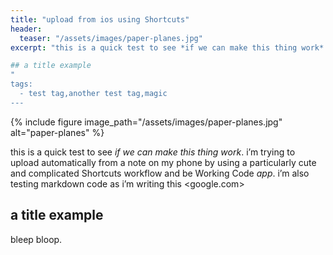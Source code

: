 ```yaml
---
title: "upload from ios using Shortcuts"
header:
  teaser: "/assets/images/paper-planes.jpg"
excerpt: "this is a quick test to see *if we can make this thing work*. i’m trying to upload automatically from a note on my phone by using a particularly cute and complicated Shortcuts workflow and be Working Code _app_. i’m also testing markdown code as i’m writing this <google.com>"

## a title example
"
tags:
  - test tag,another test tag,magic
---
```


{% include figure image_path="/assets/images/paper-planes.jpg" alt="paper-planes" %}

this is a quick test to see *if we can make this thing work*. i’m trying to upload automatically from a note on my phone by using a particularly cute and complicated Shortcuts workflow and be Working Code _app_. i’m also testing markdown code as i’m writing this <google.com>

## a title example

bleep bloop. 
